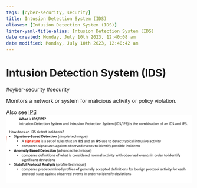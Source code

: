 ```yaml
---
tags: [cyber-security, security]
title: Intusion Detection System (IDS)
aliases: [Intusion Detection System (IDS)]
linter-yaml-title-alias: Intusion Detection System (IDS)
date created: Monday, July 10th 2023, 12:40:08 am
date modified: Monday, July 10th 2023, 12:40:42 am
---
```

# Intusion Detection System (IDS)
#cyber-security #security

Monitors a network or system for malicious activity or policy violation.

Also see [IPS](Cyber%20Security/IPS.md)
![](Attachments/Pasted%20image%2020230609202101.png)